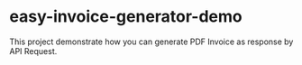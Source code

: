 # easy-invoice-generator-demo

This project demonstrate how you can generate PDF Invoice as response by API Request.
